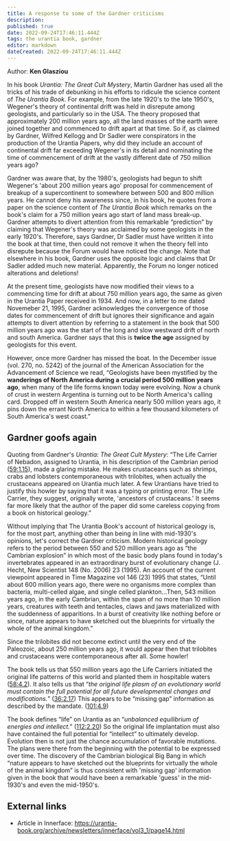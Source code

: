 ```yaml
---
title: A response to some of the Gardner criticisms
description: 
published: true
date: 2022-09-24T17:46:11.444Z
tags: the urantia book, gardner
editor: markdown
dateCreated: 2022-09-24T17:46:11.444Z
---
```


Author: **Ken Glasziou**

In his book *Urantia: The Great Cult Mystery*, Martin Gardner has used all the tricks of his trade of debunking in his efforts to ridicule the science content of *The Urantia Book*. For example, from the late 1920's to the late 1950's, Wegener's theory of continental drift was held in disrepute among geologists, and particularly so in the USA. The theory proposed that approximately 200 million years ago, all the land masses of the earth were joined together and commenced to drift apart at that time. So if, as claimed by Gardner, Wilfred Kellogg and Dr Sadler were conspirators in the production of the Urantia Papers, why did they include an account of continental drift far exceeding Wegener's in its detail and nominating the time of commencement of drift at the vastly different date of 750 million years ago?

Gardner was aware that, by the 1980's, geologists had begun to shift Wegener's 'about 200 million years ago' proposal for commencement of breakup of a supercontinent to somewhere between 500 and 800 million years. He cannot deny his awareness since, in his book, he quotes  from a paper on the science content of *The Urantia Book* which remarks on the book's claim for a 750 million years ago start of land mass break-up. Gardner attempts to divert attention from this remarkable “prediction” by claiming that Wegener's theory was acclaimed by some geologists in the early 1920's. Therefore, says Gardner, Dr Sadler must have written it into the book at that time, then could not remove it when the theory fell into disrepute because the Forum would have noticed the change. Note that elsewhere in his book, Gardner uses the opposite logic and claims that Dr Sadler added much new material. Apparently, the Forum no longer  noticed alterations and deletions!

At the present time, geologists have now modified their views to a commencing time for drift at about 750 million years ago, the same as given in the Urantia Paper received in 1934. And now, in a letter to me dated Novemeber 21, 1995, Gardner acknowledges the convergence of those dates for commencement of drift but ignores their significance and again attempts to divert attention by referring to a statement in the book that 500 million years ago was the start of the long and slow westward drift of north and south America. Gardner says that this is **twice the age** assigned by geologists for this event.

However, once more Gardner has missed the boat. In the December issue (vol. 270, no. 5242) of the journal of the American Association for the Advancement of Science we read, “Geologists have been mystified by the **wanderings of North America during a crucial period 500 million years ago**, when many of the life forms known today were evolving. Now a chunk of crust in western Argentina is turning out to be North America's calling card. Dropped off in western South America nearly 500 million years ago, it pins down the errant North America to within a few thousand kilometers of South America's west coast.”

## Gardner goofs again

Quoting from Gardner's *Urantia: The Great Cult Mystery*: “The Life Carrier of Nebadon, assigned to Urantia, in his description of the Cambrian period ([59:1.15](/en/The_Urantia_Book/59#p1_15)), made a glaring mistake. He makes crustaceans such as shrimps, crabs and lobsters contemporaneous with trilobites, when actually the crustaceans appeared on Urantia much later. A few Urantians have tried to justify this howler by saying that it was a typing or printing error. The Life Carrier, they suggest, originally wrote, 'ancestors of crustaceans.' It seems far more likely that the author of the paper did some careless copying from a book on historical geology.”

Without implying that The Urantia Book's account of historical geology is, for the most part, anything other than being in line with mid-1930's opinions, let's correct the Gardner criticism. Modern historical geology refers to the period between 550 and 520 million years ago as “the Cambrian explosion” in which most of the basic body plans found in today's invertebrates appeared in an extraordinary burst of evolutionary change (J. Hecht, New Scientist 148 (No. 2006) 23 (1995).  An account of the current viewpoint appeared in Time Magazine vol 146 (23) 1995 that states, “Until about 600 million years ago, there were no organisms more complex than bacteria, multi-celled algae, and single celled plankton...Then, 543 million years ago, in the early Cambrian, within the span of no more than 10 million years, creatures with teeth and tentacles, claws and jaws materialized with the suddenness of apparitions. In a burst of creativity like nothing before or since, nature appears to have sketched out the blueprints for virtually the whole of the animal kingdom.”

Since the trilobites did not become extinct until the very end of the Paleozoic, about 250 million years ago, it would appear then that trilobites and crustaceans were contemporaneous after all. Some howler!

The book tells us that 550 million years ago the Life Carriers initiated the original life patterns of this world and planted them in hospitable waters ([58:4.2](/en/The_Urantia_Book/58#p4_2)). It also tells us that “*the original life plasm of an evolutionary world must contain the full potential for all future developmental changes and modifications.*” ([36:2.17](/en/The_Urantia_Book/36#p2_17)) This appears to be “missing gap” information as described by the mandate. ([101:4.9](/en/The_Urantia_Book/101#p4_9))

The book defines “life” on Urantia as an “*unbalanced equilibrium of energies and intellect.*” ([112:2.20](/en/The_Urantia_Book/112#p2_20)) So the original life implantation must also have contained the full potential for “intellect” to ultimately develop. Evolution then is not just the chance accumulation of favorable mutations. The plans were there from the beginning with the potential to be expressed over time. The discovery of the Cambrian biological Big Bang in which “nature appears to have sketched out the blueprints for virtually the whole of the animal kingdom” is thus consistent with 'missing gap' information given in the book that would have been a remarkable 'guess' in the mid-1930's and even the mid-1950's.

## External links

- Article in Innerface: https://urantia-book.org/archive/newsletters/innerface/vol3_1/page14.html